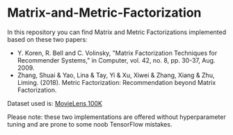 # Matrix-and-Metric-Factorization
In this repository you can find Matrix and Metric Factorizations implemented based on these two papers:

* Y. Koren, R. Bell and C. Volinsky, "Matrix Factorization Techniques for Recommender Systems," in Computer, vol. 42, no. 8, pp. 30-37, Aug. 2009.
* Zhang, Shuai & Yao, Lina & Tay, Yi & Xu, Xiwei & Zhang, Xiang & Zhu, Liming. (2018). Metric Factorization: Recommendation beyond Matrix Factorization. 

Dataset used is: [MovieLens 100K](https://grouplens.org/datasets/movielens/100k/)

Please note: these two implementations are offered without hyperparameter tuning and are prone to some noob TensorFlow mistakes.
